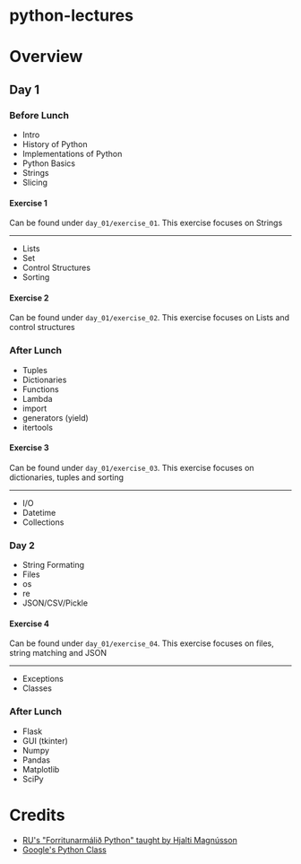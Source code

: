 # python-lectures

# Overview
## Day 1
### Before Lunch
* Intro
* History of Python
* Implementations of Python
* Python Basics
* Strings
* Slicing
#### Exercise 1
Can be found under `day_01/exercise_01`. This exercise focuses on Strings

---
* Lists
* Set
* Control Structures
* Sorting

#### Exercise 2
Can be found under `day_01/exercise_02`. This exercise focuses on Lists and control structures

### After Lunch
* Tuples
* Dictionaries
* Functions
* Lambda
* import
* generators (yield)
* itertools

#### Exercise 3
Can be found under `day_01/exercise_03`. This exercise focuses on dictionaries, tuples and sorting

---
* I/O
* Datetime
* Collections


### Day 2
* String Formating
* Files
* os
* re
* JSON/CSV/Pickle

#### Exercise 4
Can be found under `day_01/exercise_04`. This exercise focuses on files, string matching and JSON

---

* Exceptions
* Classes

### After Lunch

* Flask
* GUI (tkinter)
* Numpy
* Pandas
* Matplotlib
* SciPy

# Credits
* [RU's "Forritunarmálið Python" taught by Hjalti Magnússon](https://github.com/hjalti/python-lectures)
* [Google's Python Class](https://developers.google.com/edu/python/)
